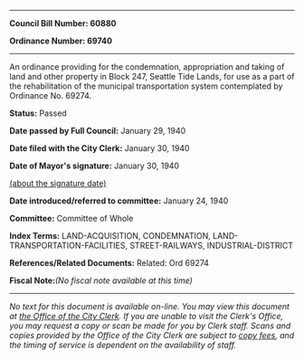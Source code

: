 

********

**Council Bill Number: 60880**
   
**Ordinance Number: 69740**
********

 An ordinance providing for the condemnation, appropriation and taking of land and other property in Block 247, Seattle Tide Lands, for use as a part of the rehabilitation of the municipal transportation system contemplated by Ordinance No. 69274.

**Status:** Passed
   
**Date passed by Full Council:** January 29, 1940
   
**Date filed with the City Clerk:** January 30, 1940
   
**Date of Mayor's signature:** January 30, 1940
   
[(about the signature date)](/~public/approvaldate.htm)
   
   
   
**Date introduced/referred to committee:** January 24, 1940
   
**Committee:** Committee of Whole
   
   
**Index Terms:** LAND-ACQUISITION, CONDEMNATION, LAND-TRANSPORTATION-FACILITIES, STREET-RAILWAYS, INDUSTRIAL-DISTRICT

**References/Related Documents:** Related: Ord 69274

**Fiscal Note:**_(No fiscal note available at this time)_
********

_No text for this document is available on-line. You may view this document at [the Office of the City Clerk](http://www.seattle.gov/leg/clerk/contactUs.htm). If you are unable to visit the Clerk's Office, you may request a copy or scan be made for you by Clerk staff. Scans and copies provided by the Office of the City Clerk are subject to [copy fees](http://clerk.seattle.gov/~public/clerkfees.htm), and the timing of service is dependent on the availability of staff._

